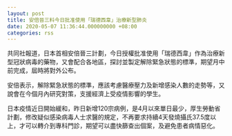 ```yaml
---
layout: post
title: 安倍晉三料今日批准使用「瑞德西韋」治療新型肺炎
date: 2020-05-07 11:36:44.000000000 +08:00
categories: rss
---
```


共同社報道，日本首相安倍晉三計劃，今日授權批准使用「瑞德西韋」作為治療新型冠狀病毒的藥物，又會配合各地區，探討並製定解除緊急狀態的標準，期望月中前完成，屆時將對外公布。

安倍表示，解除緊急狀態的標準，應該考慮醫療壓力及新增感染人數的走勢等，又說會在今個月內研究對策，支援經濟上受疫情影響的學生。

日本疫情近日開始緩和，昨日新增120宗病例，是4月以來單日最少，厚生勞動省計劃，修改疑似感染病毒人士求醫的規定，不再要求持續4天發燒攝氏37.5度以上，才可以轉介到專科門診，期望可以盡快篩查出個案，及避免患者病情惡化。
